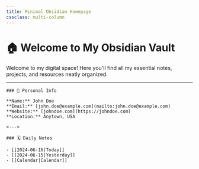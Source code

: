 ```yaml
---
title: Minimal Obsidian Homepage
cssclass: multi-column
---
```


# 🏠 Welcome to My Obsidian Vault

Welcome to my digital space! Here you'll find all my essential notes, projects, and resources neatly organized.

---

```columns
### 📇 Personal Info

**Name:** John Doe  
**Email:** [john.doe@example.com](mailto:john.doe@example.com)  
**Website:** [johndoe.com](https://johndoe.com)  
**Location:** Anytown, USA

<--->

### 🗓️ Daily Notes

- [[2024-06-16|Today]]
- [[2024-06-15|Yesterday]]
- [[Calendar|Calendar]]
